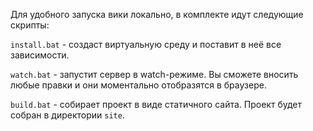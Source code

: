 Для удобного запуска вики локально, в комплекте идут следующие скрипты:

`install.bat` - создаст виртуальную среду и поставит в неё все зависимости.


`watch.bat` - запустит сервер в watch-режиме. Вы сможете вносить любые правки и они моментально отобразятся в браузере.


`build.bat` - собирает проект в виде статичного сайта. Проект будет собран в директории `site`.